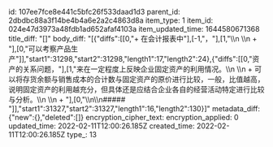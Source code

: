 id: 107ee7fce8e441c5bfc26f533daad1d3
parent_id: 2dbdbc88a3f14be4b4a6e2a2c4863d8a
item_type: 1
item_id: 024e47d3973a48fdb1ad652afaf4103a
item_updated_time: 1644580671368
title_diff: "[]"
body_diff: "[{\"diffs\":[[0,\"+ 在会计报表中\"],[-1,\"，\"],[1,\"\\\n  \\\n  + \"],[0,\"可以考察产品生产\"]],\"start1\":31298,\"start2\":31298,\"length1\":17,\"length2\":24},{\"diffs\":[[0,\"资产的关系问题，\"],[1,\"来在一定程度上反映企业固定资产的利用情况。\\\n  \\\n  + 可以将存货余额与销售成本的合计数与固定资产的原价进行比较，一般，比值越高，说明固定资产的利用越充分，但具体还是应结合企业各自的经营活动特定进行比较与分析。\\\n  \\\n  + \"],[0,\"\\\n\\\n##### \"]],\"start1\":31327,\"start2\":31327,\"length1\":16,\"length2\":130}]"
metadata_diff: {"new":{},"deleted":[]}
encryption_cipher_text: 
encryption_applied: 0
updated_time: 2022-02-11T12:00:26.185Z
created_time: 2022-02-11T12:00:26.185Z
type_: 13